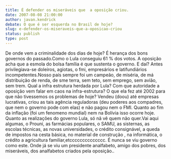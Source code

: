 ```yaml
---
title: É defender os miseráveis que  a oposição criou.
date: 2007-08-08 21:00:00
author: javan.kendrick
debate: O que é ser esquerda no Brasil de hoje?
slug: e-defender-os-miseraveis-que-a-oposicao-criou
status: publish 
type: post
---
```


De onde vem a criminalidade dos dias de hoje? É herança dos bons governos do passado.Como o Lula conseguiu 61 % dos votos. A oposição acha que a esmola do bolsa família é que sustenta o governo. E daí? Antes privilegiava-se doleiros, agiotas, o fmi, empresários e latifundiários incompetentes.Nosso país sempre foi um campeão, de miséria, de má distribuição de renda, de sme terra, sem teto, sem emprego, sem avião, sem trem. Qual a infra estrutura herdada por Lula? Com que autoridade a oposição vem falar em caos na infra-estrutura? O que ela fez até 2002 para que não tivessemos os problemas de hoje? Vendeu (doou) até empresas lucrativas, criou as tais agência reguladoras (deu poderes aos compadres, que nem o governo pode com elas) e não pagou nem o FMI. Quanto ao fim da inflação (foi um fenomeno mundial) nem na Bolívia isso ocorre hoje. Quanto as realizações do governo Lula, só nã vê quem não quer.Vai aqui algumas, o Prouni, as farmácias populares, o SAMU, as sisternas, as escolas técnicas, as novas universidades, o crédito consignável, a queda de impostos na cesta básica, no material de construção , na informática, o crédito a agricultura familiar,etcccccccccccccc. É nunca se viu governo como este. Onde já se viu um presidente analfabeto, amigo dos pobres, dos miseráveis, dos analfabetos criados pela oposição..
